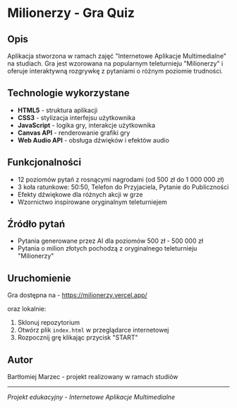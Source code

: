 # Milionerzy - Gra Quiz

## Opis
Aplikacja stworzona w ramach zajęć "Internetowe Aplikacje Multimedialne" na studiach. Gra jest wzorowana na popularnym teleturnieju "Milionerzy" i oferuje interaktywną rozgrywkę z pytaniami o różnym poziomie trudności.

## Technologie wykorzystane
- **HTML5** - struktura aplikacji
- **CSS3** - stylizacja interfejsu użytkownika
- **JavaScript** - logika gry, interakcje użytkownika
- **Canvas API** - renderowanie grafiki gry
- **Web Audio API** - obsługa dźwięków i efektów audio

## Funkcjonalności
- 12 poziomów pytań z rosnącymi nagrodami (od 500 zł do 1 000 000 zł)
- 3 koła ratunkowe: 50:50, Telefon do Przyjaciela, Pytanie do Publiczności
- Efekty dźwiękowe dla różnych akcji w grze
- Wzornictwo inspirowane oryginalnym teleturniejem

## Źródło pytań
- Pytania generowane przez AI dla poziomów 500 zł - 500 000 zł
- Pytania o milion złotych pochodzą z oryginalnego teleturnieju "Milionerzy"

## Uruchomienie
Gra dostępna na - https://milionerzy.vercel.app/

oraz lokalnie:
1. Sklonuj repozytorium
2. Otwórz plik `index.html` w przeglądarce internetowej
3. Rozpocznij grę klikając przycisk "START"

## Autor
Bartłomiej Marzec - projekt realizowany w ramach studiów

---
*Projekt edukacyjny - Internetowe Aplikacje Multimedialne*
